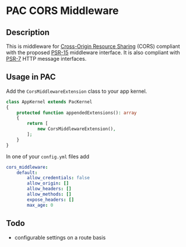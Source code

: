 PAC CORS Middleware
===================

## Description

This is middleware for [Cross-Origin Resource Sharing](http://www.w3.org/TR/cors/) (CORS) compliant with the proposed [PSR-15](https://github.com/php-fig/fig-standards/blob/master/proposed/http-middleware/middleware.md) middleware interface. 
It is also compliant with [PSR-7](http://www.php-fig.org/psr/psr-7/) HTTP message interfaces.

## Usage in PAC

Add the `CorsMiddlewareExtension` class to your app kernel.

```php
class AppKernel extends PacKernel
{
    protected function appendedExtensions(): array
    {
        return [
            new CorsMiddlewareExtension(),
        ];
    }
}
```

In one of your `config.yml` files add

```yaml
cors_middleware:
    default:
        allow_credentials: false
        allow_origin: []
        allow_headers: []
        allow_methods: []
        expose_headers: []
        max_age: 0
```

## Todo
* configurable settings on a route basis
